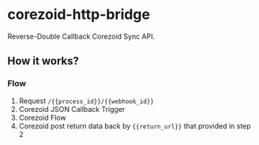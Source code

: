# corezoid-http-bridge
Reverse-Double Callback Corezoid Sync API.

## How it works?
### Flow
1. Request `/{{process_id}}/{{webhook_id}}`
2. Corezoid JSON Callback Trigger
3. Corezoid Flow
4. Corezoid post return data back by `{{return_url}}` that provided in step 2

